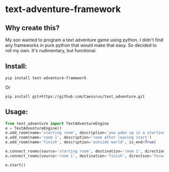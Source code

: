 # text-adventure-framework


## Why create this?
My son wanted to program a text adventure game using python. 
I didn't find any frameworks in pure python that would make that easy. 
So decided to roll my own. It's rudimentary, but functional. 

## Install:
`pip install text-adventure-framework`

Or

`pip install git+https://github.com/Caesurus/text_adventure.git`


## Usage:
```python
from text_adventure import TextAdventureEngine 
e = TextAdventureEngine()
e.add_room(name='starting room', description='you wake up in a starting room')
e.add_room(name='room 1', description='room after leaving start')
e.add_room(name='finish', description='outside world', is_end=True)

e.connect_rooms(source='starting room', destination='room 1', direction='left', description='you see a door to your left')
e.connect_rooms(source='room 1', destination='finish', direction='forward', description='the exit is right in front of you')

e.start()
```
